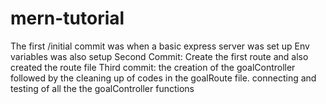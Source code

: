 # mern-tutorial
The first /initial commit was when a basic express server was set up
Env variables was also setup
Second Commit: Create the first route and also created the route file
Third commit:  the creation of the goalController followed by the cleaning up of codes in the goalRoute file. connecting and testing of all the the goalController functions
